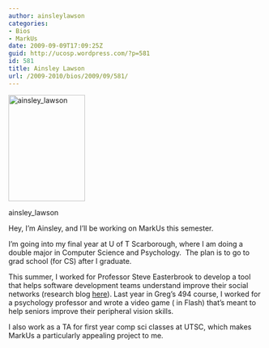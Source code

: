 ```yaml
---
author: ainsleylawson
categories:
- Bios
- MarkUs
date: 2009-09-09T17:09:25Z
guid: http://ucosp.wordpress.com/?p=581
id: 581
title: Ainsley Lawson
url: /2009-2010/bios/2009/09/581/
---
```


<div id="attachment_580" style="width: 161px" class="wp-caption alignleft">
  <img class="size-medium wp-image-580" title="ainsley_lawson_pic" src="http://ucosp.files.wordpress.com/2009/09/img_0366.jpg?w=216" alt="ainsley_lawson" width="151" height="210" srcset="http://ucosp.ca/wp-content/uploads/2009/09/img_0366.jpg 1661w, http://ucosp.ca/wp-content/uploads/2009/09/img_0366-216x300.jpg 216w, http://ucosp.ca/wp-content/uploads/2009/09/img_0366-740x1024.jpg 740w" sizes="(max-width: 151px) 100vw, 151px" />
  
  <p class="wp-caption-text">
    ainsley_lawson
  </p>
</div>

Hey, I&#8217;m Ainsley, and I&#8217;ll be working on MarkUs this semester.

I&#8217;m going into my final year at U of T Scarborough, where I am doing a double major in Computer Science and Psychology.  The plan is to go to grad school (for CS) after I graduate.

This summer, I worked for Professor Steve Easterbrook to develop a tool that helps software development teams understand improve their social networks (research blog [here](http://individual.utoronto.ca/ainsley/summer09.html)). Last year in Greg&#8217;s 494 course, I worked for a psychology professor and wrote a video game ( in Flash) that&#8217;s meant to help seniors improve their peripheral vision skills.

I also work as a TA for first year comp sci classes at UTSC, which makes MarkUs a particularly appealing project to me.
